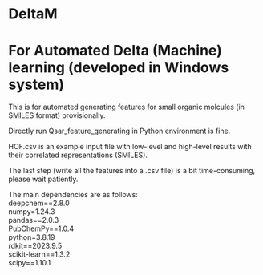 # DeltaM
# For Automated Delta (Machine) learning (developed in Windows system)  

This is for automated generating features for small organic molcules (in SMILES format) provisionally.  

Directly run Qsar_feature_generating in Python environment is fine.  

HOF.csv is an example input file with low-level and high-level results with their correlated representations (SMILES).  

The last step (write all the features into a .csv file) is a bit time-consuming, please wait patiently.  

The main dependencies are as follows:  
deepchem==2.8.0  
numpy=1.24.3  
pandas==2.0.3  
PubChemPy==1.0.4  
python=3.8.19  
rdkit==2023.9.5  
scikit-learn==1.3.2  
scipy==1.10.1  
